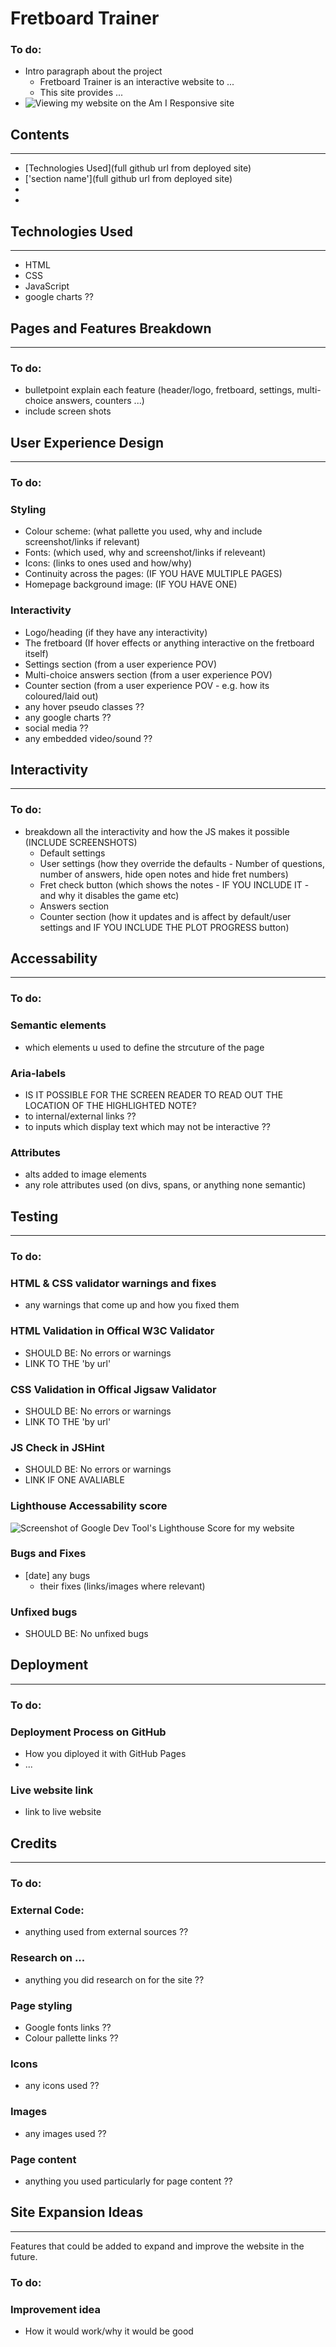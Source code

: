 # Fretboard Trainer

### To do:
* Intro paragraph about the project 
    * Fretboard Trainer is an interactive website to ...
    * This site provides ...
* ![Viewing my website on the Am I Responsive site](#images-location "Fretboard Trainer website on the Am I Responsive site")

## Contents
---

* [Technologies Used](full github url from deployed site)
* ['section name'](full github url from deployed site)
* 
* 
 
## Technologies Used 
---

* HTML
* CSS
* JavaScript
* google charts ??

## Pages and Features Breakdown
---

### To do:
* bulletpoint explain each feature (header/logo, fretboard, settings, multi-choice answers, counters ...)
* include screen shots

## User Experience Design 
---

### To do:

### Styling 
* Colour scheme: (what pallette you used, why and include screenshot/links if relevant)
* Fonts: (which used, why and screenshot/links if releveant)
* Icons: (links to ones used and how/why)
* Continuity across the pages: (IF YOU HAVE MULTIPLE PAGES)
* Homepage background image: (IF YOU HAVE ONE)

### Interactivity
* Logo/heading (if they have any interactivity)
* The fretboard (If hover effects or anything interactive on the fretboard itself)
* Settings section (from a user experience POV)
* Multi-choice answers section (from a user experience POV)
* Counter section (from a user experience POV - e.g. how its coloured/laid out)
* any hover pseudo classes ??
* any google charts ??
* social media ??
* any embedded video/sound ??

## Interactivity
---

### To do:
* breakdown all the interactivity and how the JS makes it possible (INCLUDE SCREENSHOTS)
    * Default settings
    * User settings (how they override the defaults - Number of questions, number of answers, hide open notes and hide fret numbers)
    * Fret check button (which shows the notes - IF YOU INCLUDE IT - and why it disables the game etc)
    * Answers section 
    * Counter section (how it updates and is affect by default/user settings and IF YOU INCLUDE THE PLOT PROGRESS button)

## Accessability
---

### To do:

### Semantic elements
* which elements u used to define the strcuture of the page

### Aria-labels
* IS IT POSSIBLE FOR THE SCREEN READER TO READ OUT THE LOCATION OF THE HIGHLIGHTED NOTE?    
* to internal/external links ??
* to inputs which display text which may not be interactive ??

### Attributes
* alts added to image elements
* any role attributes used (on divs, spans, or anything none semantic)

## Testing
---

### To do:

### HTML & CSS validator warnings and fixes
* any warnings that come up and how you fixed them

### HTML Validation in Offical W3C Validator
* SHOULD BE: No errors or warnings
* LINK TO THE 'by url'

### CSS Validation in Offical Jigsaw Validator
* SHOULD BE: No errors or warnings
* LINK TO THE 'by url'

### JS Check in JSHint
* SHOULD BE: No errors or warnings
* LINK IF ONE AVALIABLE

### Lighthouse Accessability score

![Screenshot of Google Dev Tool's Lighthouse Score for my website](#image-location "Google Dev Tool's Lighthouse Score for my website") 

### Bugs and Fixes
* [date] any bugs
    * their fixes (links/images where relevant)

### Unfixed bugs
* SHOULD BE: No unfixed bugs

## Deployment
---

### To do:

### Deployment Process on GitHub
* How you diployed it with GitHub Pages 
* ...

### Live website link
* link to live website

## Credits
---

### To do:

### External Code:
* anything used from external sources ??

### Research on ...
* anything you did research on for the site ??

### Page styling
* Google fonts links ??
* Colour pallette links ??

### Icons
* any icons used ??

### Images
* any images used ??

### Page content
* anything you used particularly for page content ??

##  Site Expansion Ideas
---

Features that could be added to expand and improve the website in the future.

### To do:

### Improvement idea
* How it would work/why it would be good